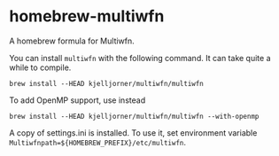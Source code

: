 # homebrew-multiwfn

A homebrew formula for Multiwfn.

You can install `multiwfn` with the following command. It can take quite a while to compile.

```
brew install --HEAD kjelljorner/multiwfn/multiwfn
```

To add OpenMP support, use instead

```
brew install --HEAD kjelljorner/multiwfn/multiwfn --with-openmp
```

A copy of settings.ini is installed. To use it, set environment variable `Multiwfnpath=${HOMEBREW_PREFIX}/etc/multiwfn`.
